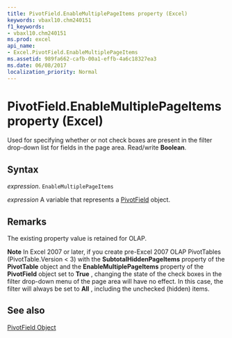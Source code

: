 ```yaml
---
title: PivotField.EnableMultiplePageItems property (Excel)
keywords: vbaxl10.chm240151
f1_keywords:
- vbaxl10.chm240151
ms.prod: excel
api_name:
- Excel.PivotField.EnableMultiplePageItems
ms.assetid: 989fa662-cafb-00a1-effb-4a6c18327ea3
ms.date: 06/08/2017
localization_priority: Normal
---
```



# PivotField.EnableMultiplePageItems property (Excel)

Used for specifying whether or not check boxes are present in the filter drop-down list for fields in the page area. Read/write  **Boolean**.


## Syntax

_expression_. `EnableMultiplePageItems`

_expression_ A variable that represents a [PivotField](Excel.PivotField.md) object.


## Remarks

The existing property value is retained for OLAP.


 **Note**  In Excel 2007 or later, if you create pre-Excel 2007 OLAP PivotTables (PivotTable.Version < 3) with the  **SubtotalHiddenPageItems** property of the **PivotTable** object and the **EnableMultiplePageItems** property of the **PivotField** object set to **True** , changing the state of the check boxes in the filter drop-down menu of the page area will have no effect. In this case, the filter will always be set to **All** , including the unchecked (hidden) items.


## See also


[PivotField Object](Excel.PivotField.md)

